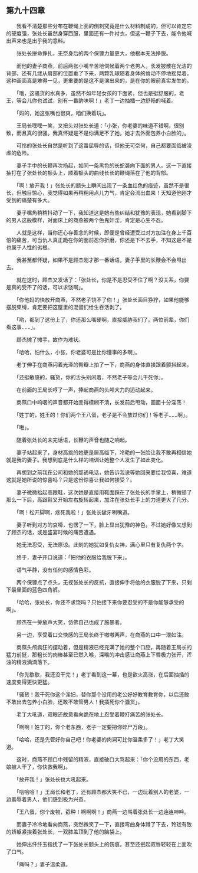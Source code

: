 ## 第九十四章

　　我看不清楚那些分布在鞭绳上面的倒刺究竟是什么材料制成的，但可以肯定它的硬度强，张处长虽然身穿西服，里面还有一件衬衣，但这一鞭子下去，能令他喊出声来也是出乎我的意料。

　　张处长拼命挣扎，无奈身后的两个保镖力量更大，他根本无法挣脱。

　　而他的妻子商燕，前后两张小嘴辛苦地伺候着两个老男人，长发披散在光洁的背部，还有几缕从肩部的位置垂了下来，两颗乳球随着身体的耸动不停地摇晃着。这种画面真是难得一见，更重要的是这不是演出来的，是在你的眼前真实发生的。

　　「哦，这骚货的水真多，虽然不如年轻女孩的下面紧，但也是挺舒服的，老王，等会儿你也试试，别有一番韵味啊！」老丁一边抽插一边舒畅的喊着。

　　「妈的，她这张嘴也很爽，咱们换着玩」。

　　王局长嘿嘿一笑，又扭头对张处长道：「小张，你老婆的味道不错啊，很别致，而且真的很骚。我真怀疑是不是你满足不了她，她才去外面包养小白脸的」。

　　可怜的张处长自然是听到了这番屈辱的话，但他无可奈何，自己都要面临被凌虐的危险。

　　妻子手中的长鞭再次扬起，如同一条黑色的长蛇袭向下面的男人。这一下直接抽打在了张处长的额头上，顺着额头的曲线长长的鞭绳落在了他的背部。

　　「啊！放开我！」张处长的额头上瞬间出现了一条血红色的痕迹，虽然不是很长，但触目惊心，我觉得如果再稍稍用点儿力气，肯定会流出血来！天知道他刚才受到的痛楚有多大。

　　妻子嘴角稍稍抖动了一下，我知道这是她有些纠结和犹豫的表现，她看到脚下的男人这般模样，对面床上的商燕被两个色鬼奸淫，肯定是心生不忍。

　　人就是这样，当你还心存善念的时候，即便是曾经遭受过对方加注在身上千百倍的痛苦，可当仇人真正跪在你的面前忍你折磨，你还是下不去手，不知这是不是也属于人性的劣根。

　　我甚至都怀疑，如果不是顾杰刚才那一番话语，妻子手里的长鞭会不会甩出去。

　　就在这时，顾杰又发话了：「张处长，你是不是忍受不住了啊？没关系，你要是真的受不了的话，可以求饶啊」。

　　「你他妈的快放开商燕，不然老子饶不了你！」张处长面目狰狞，如果他能够摆脱束缚，肯定要把这屋里的混蛋们给生吞活剥了。

　　「哟，都到了这份上了，你还那么嘴硬啊，直接威胁我们了。两位前辈，你们看这事……」。

　　顾杰摊了摊手，故作为难状。

　　「哈哈，怕什么，小张，你老婆可是比你懂事的多啊」。

　　老丁伸手在商燕闪着光泽的臀瓣上拍了一下，商燕的身体直接跟着颤抖起来。

　　「还挺敏感的，骚货，你的舌头别闲着，不然老子等会儿干死你」。

　　在前面的王局长哼了一声，捧起商燕的头颅大力的运动起来。

　　商燕口中呜咽的声音都开始变得模糊不清，长发前后甩动，画面十分淫荡！

　　「姓丁的，姓王的！你们两个王八蛋，老子是不会放过你们！等老子……啊」。

　　「啪」。

　　随着张处长的未完话语，长鞭的声音也随之响起。

　　妻子站起来了，身材高挑的她更是居高临下，冷艳的一张脸让我不敢再相信她就是我的妻子。我想到底是什么样的培训让她整个人发生了如此变化。

　　再想到之前我在公司和她的那通电话，她告诉我说等她回来要给我惊喜，难道这就是她所说的惊喜吗？只是这份惊喜让我如何接受？。

　　妻子微微抬起高跟鞋，这次她是直接用鞋面踩在了张处长的手掌上，稍微顿了那么一下后，高跟鞋又开始左右旋转起来，加注在张处长手上的力道更大了几分。

　　「啊！松开脚啊，疼死我啦！」张处长龇牙咧嘴道。

　　妻子听到对方的哀嚎，也愣了一下，脸上显出犹豫的神色，不过她好像又想到了顾杰的话，或是盛宴时候的痛苦遭遇。

　　她无法忍受，无法原谅。此刻的她犹如复仇女神，满心里只有复仇两个字。

　　终于，妻子开口说道：「把他的衣服给我脱下来」。

　　语气平静，没有任何的感情色彩。

　　两个保镖点了点头，无视张处长的反抗，直接伸手将他的衣服脱了下来，只剩下最里面的蓝色四角裤。

　　「哈哈，张处长，你还不求饶吗？只怕接下来你要忍受的不是你能够承受的啊」。

　　顾杰在一旁放声大笑，仿佛自己也成了施暴者。

　　另一边，享受着口交快感的王局长终于嗷嗷两声，在商燕的口中一泄如注。

　　商燕头颅疯狂的摆动着，但是精液已经充满了她的整个口腔，再随着王局长的猛力前挺，那粗长的肉棒甚至已然入喉，深喉的冲击感让商燕上下唇极力张开，浑浊的精液滴滴落下。

　　「你先歇歇，我还没干完！」老丁看到这一幕，也是欲火高涨，在后面抽插的速度变得更快更猛。

　　「骚货！我干死你这个淫妇，替你那个没用的老公好好教育教育你，以后还敢不敢出去包养小白脸，还敢不敢管男人！我插死你个骚货」。

　　老丁大吼道，双眼还故意看向跪在地上忍受着鞭打痛苦的张处长。

　　「啊啊！姓丁的，你个老东西，老子一定要把你碎尸万段」。

　　「哈哈，还是先管好你自己吧！你老婆的肉洞可比你温柔多了！」老丁大笑道。

　　这时，商燕不顾口中残留的精液，直接破口大骂起来：「你个没用的东西，老娘被人干了，你快救我啊」。

　　「放开我！」张处长也大吼起来。

　　「哈哈哈！」王局长和老丁，还有顾杰都大笑不已，一边玩着别人的老婆，一边羞辱着男人，他们感到极为兴奋。

　　「王八蛋，你个废物，孬种！啊啊啊！」商燕一边骂着张处长一边连连呻吟。

　　而妻子冷冷地看向商燕，突然微笑了一下，直接弯曲身体蹲了下去，玲珑有致的娇躯紧挨着张处长，一双膝盖顶到了他的脑袋上。

　　她伸出纤纤玉指抚了一下张处长额头上的伤痕，甚至还抿起双唇轻轻在上面吹了口气。

　　「痛吗？」妻子温柔道。

